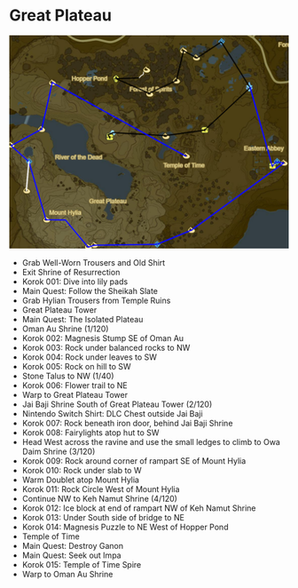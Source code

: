 # Great Plateau

![Plateau1](images/Plateau1.PNG)

* Grab Well-Worn Trousers and Old Shirt
* Exit Shrine of Resurrection
* Korok 001: Dive into lily pads
* Main Quest: Follow the Sheikah Slate
* Grab Hylian Trousers from Temple Ruins
* Great Plateau Tower
* Main Quest: The Isolated Plateau
* Oman Au Shrine (1/120)
* Korok 002: Magnesis Stump SE of Oman Au
* Korok 003: Rock under balanced rocks to NW
* Korok 004: Rock under leaves to SW
* Korok 005: Rock on hill to SW
* Stone Talus to NW (1/40)
* Korok 006: Flower trail to NE
* Warp to Great Plateau Tower
* Jai Baji Shrine South of Great Plateau Tower (2/120)
* Nintendo Switch Shirt: DLC Chest outside Jai Baji
* Korok 007: Rock beneath iron door, behind Jai Baji Shrine
* Korok 008: Fairylights atop hut to SW
* Head West across the ravine and use the small ledges to climb to Owa Daim Shrine (3/120)
* Korok 009: Rock around corner of rampart SE of Mount Hylia
* Korok 010: Rock under slab to W
* Warm Doublet atop Mount Hylia
* Korok 011: Rock Circle West of Mount Hylia
* Continue NW to Keh Namut Shrine (4/120)
* Korok 012: Ice block at end of rampart NW of Keh Namut Shrine
* Korok 013: Under South side of bridge to NE
* Korok 014: Magnesis Puzzle to NE West of Hopper Pond
* Temple of Time
* Main Quest: Destroy Ganon
* Main Quest: Seek out Impa
* Korok 015: Temple of Time Spire
* Warp to Oman Au Shrine
